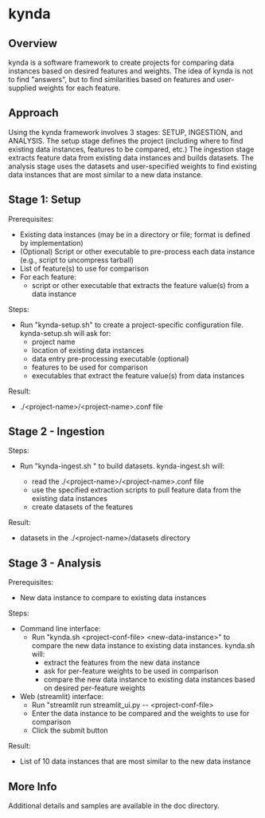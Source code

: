 # kynda
## Overview
kynda is a software framework to create projects for comparing data instances based on desired features and weights.  The idea of kynda is not to find "answers", but to find similarities based on features and user-supplied weights for each feature.

## Approach
Using the kynda framework involves 3 stages:  SETUP, INGESTION, and ANALYSIS.  The setup stage defines the project (including where to find existing data instances, features to be compared, etc.)  The ingestion stage extracts feature data from existing data instances and builds datasets.  The analysis stage uses the datasets and user-specified weights to find existing data instances that are most similar to a new data instance. 

## Stage 1: Setup
Prerequisites:
* Existing data instances (may be in a directory or file; format is defined by implementation)
* (Optional) Script or other executable to pre-process each data instance (e.g., script to uncompress tarball)
* List of feature(s) to use for comparison
* For each feature:
  * script or other executable that extracts the feature value(s) from a data instance
  
Steps:
* Run "kynda-setup.sh" to create a project-specific configuration file.  kynda-setup.sh will ask for: 
  * project name
  * location of existing data instances
  * data entry pre-processing executable (optional)
  * features to be used for comparison
  * executables that extract the feature value(s) from data instances

Result:
* .\/\<project-name\>\/\<project-name\>.conf file
  
## Stage 2 - Ingestion
Steps:
* Run "kynda-ingest.sh <project-conf-file>" to build datasets.  kynda-ingest.sh will:
  * read the .\/\<project-name\>\/\<project-name\>.conf file
  * use the specified extraction scripts to pull feature data from the existing data instances
  * create datasets of the features
    
Result:
* datasets in the .\/\<project-name\>/datasets directory

## Stage 3 - Analysis
Prerequisites:
* New data instance to compare to existing data instances

Steps:
* Command line interface:
    * Run "kynda.sh \<project-conf-file\> \<new-data-instance\>" to compare the new data instance to existing data instances.  kynda.sh will:
        * extract the features from the new data instance
        * ask for per-feature weights to be used in comparison
        * compare the new data instance to existing data instances based on desired per-feature weights
* Web (streamlit) interface:
    * Run "streamlit run streamlit_ui.py -- \<project-conf-file\>
    * Enter the data instance to be compared and the weights to use for comparison
    * Click the submit button

Result:
* List of 10  data instances that are most similar to the new data instance

## More Info
Additional details and samples are available in the doc directory.
